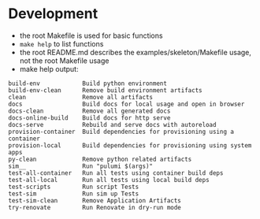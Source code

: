 # Development

- the root Makefile is used for basic functions
- `make help` to list functions
- the root README.md describes the examples/skeleton/Makefile usage, not the root Makefile usage
- make help output:
```
build-env            Build python environment
build-env-clean      Remove build environment artifacts
clean                Remove all artifacts
docs                 Build docs for local usage and open in browser
docs-clean           Remove all generated docs
docs-online-build    Build docs for http serve
docs-serve           Rebuild and serve docs with autoreload
provision-container  Build dependencies for provisioning using a container
provision-local      Build dependencies for provisioning using system apps
py-clean             Remove python related artifacts
sim__                Run "pulumi $(args)"
test-all-container   Run all tests using container build deps
test-all-local       Run all tests using local build deps
test-scripts         Run script Tests
test-sim             Run sim up Tests
test-sim-clean       Remove Application Artifacts
try-renovate         Run Renovate in dry-run mode
```